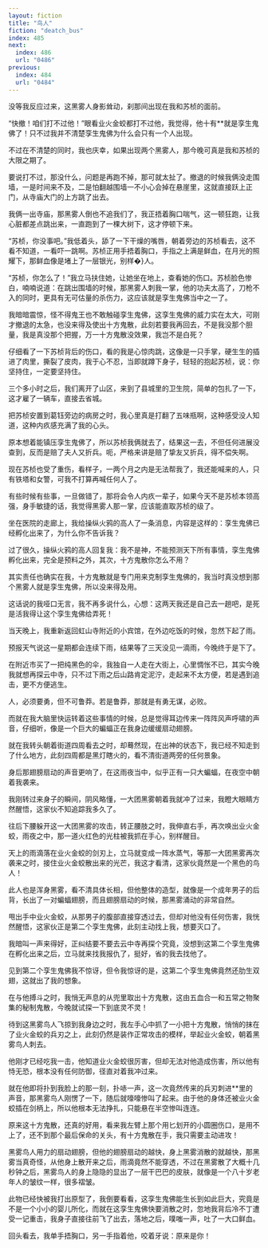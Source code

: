 ```yaml
---
layout: fiction
title: "鸟人"
fiction: "deatch_bus"
index: 485
next:
  index: 486
  url: "0486"
previous:
  index: 484
  url: "0484"
---
```

没等我反应过来，这黑雾人身影耸动，刹那间出现在我和苏桢的面前。

“快撤！咱们打不过他！”眼看业火金蛟都打不过他，我觉得，他十有**就是孪生鬼佛了！只不过我并不清楚孪生鬼佛为什么会只有一个人出现。

不过在不清楚的同时，我也庆幸，如果出现两个黑雾人，那今晚可真是我和苏桢的大限之期了。

要说打不过，那没什么，问题是再跑不掉，那可就太扯了。撤退的时候我俩没走围墙，一是时间来不及，二是怕翻越围墙一不小心会掉在悬崖里，这就直接跃上正门，从寺庙大门的上方跳了出去。

我俩一出寺庙，那黑雾人倒也不追我们了，我正捂着胸口喘气，这一顿狂跑，让我心脏都差点跳出来，一直跑到了一棵大树下，这才停顿下来。

“苏桢，你没事吧。”我低着头，舔了一下干燥的嘴唇，朝着旁边的苏桢看去，这不看不知道，一看吓一跳啊。苏桢正用手捂着胸口，手指之上满是鲜血，在月光的照耀下，那鲜血像是堵上了一层银光，别样�}人。

“苏桢，你怎么了！”我立马扶住她，让她坐在地上，查看她的伤口。苏桢脸色惨白，喃喃说道：在跳出围墙的时候，那黑雾人刺我一掌，他的功夫太高了，刀枪不入的同时，更具有无可估量的杀伤力，这应该就是孪生鬼佛当中之一了。

我暗暗震惊，怪不得鬼王也不敢触碰孪生鬼佛，这孪生鬼佛的威力实在太大，可刚才撤退的太急，也没来得及使出十方鬼散，此刻若要我再回去，不是我没那个胆量，我是真没那个把握，万一十方鬼散没效果，我岂不是白死？

仔细看了一下苏桢背后的伤口，看的我是心惊肉跳，这像是一只手掌，硬生生的插进了肉里，撕裂了皮肉，我于心不忍，当即就蹲下身子，轻轻的抱起苏桢，说：你坚持住，一定要坚持住。

三个多小时之后，我们离开了山区，来到了县城里的卫生院，简单的包扎了一下，这才雇了一辆车，直接去省城。

把苏桢安置到葛钰旁边的病房之时，我心里真是打翻了五味瓶啊，这种感受没人知道，这种内疚感充满了我的心头。

原本想着能镇压孪生鬼佛了，所以苏桢我俩就去了，结果这一去，不但任何进展没查到，反而是赔了夫人又折兵。呃，严格来讲是赔了挚友又折兵，得不偿失啊。

现在苏桢也受了重伤，看样子，一两个月之内是无法帮我了，我还能喊来的人，只有铁塔和女警，可我不打算再喊任何人了。

有些时候有些事，一旦做错了，那将会令人内疚一辈子，如果今天不是苏桢本领高强，身手敏捷的话，我觉得黑雾人那一掌，应该能直取苏桢的级了。

坐在医院的走廊上，我给操纵火鸦的高人了一条消息，内容是这样的：孪生鬼佛已经孵化出来了，为什么你不告诉我？

过了很久，操纵火鸦的高人回复我：我不是神，不能预测天下所有事情，孪生鬼佛孵化出来，完全是预料之外，其次，十方鬼散你怎么不用？

其实责任也确实在我，十方鬼散就是专门用来克制孪生鬼佛的，我当时真没想到那个黑雾人就是孪生鬼佛，所以没来得及用。

这话说的我哑口无言，我不再多说什么，心想：这两天我还是自己去一趟吧，是死是活我得让这个孪生鬼佛给弄死！

当天晚上，我重新返回虹山寺附近的小宾馆，在外边吃饭的时候，忽然下起了雨。

预报天气说这一星期都会连续下雨，结果等了三天没见一滴雨，今晚终于是下了。

在附近市买了一把纯黑色的伞，我独自一人走在大街上，心里惆怅不已，其实今晚我就想再探云中寺，只不过下雨之后山路肯定泥泞，走起来不太方便，若是遇到追击，更不方便逃生。

人，必须要勇，但不可鲁莽。若是鲁莽，那就是有勇无谋，必败。

而就在我大脑里快运转着这些事情的时候，总是觉得耳边传来一阵阵风声呼啸的声音，仔细听，像是一个巨大的蝙蝠正在我身边缓缓扇动翅膀。

就在我转头朝着街道四周看去之时，却蓦然现，在出神的状态下，我已经不知走到了什么地方，此刻四周都是黑灯瞎火的，看不清街道两旁的任何景象。

身后那翅膀扇动的声音更响了，在这雨夜当中，似乎正有一只大蝙蝠，在夜空中朝着我袭来。

我刚转过来身子的瞬间，阴风略懂，一大团黑雾朝着我就冲了过来，我瞪大眼睛方然醒悟，这家伙不知追踪我多久了。

往后下腰躲开这一大团黑雾的攻击，转正腰肢之时，我伸直右手，再次唤出业火金蛟，雨夜之中，那一道火红色的光柱被我抓在手心，别样醒目。

天上的雨滴落在业火金蛟的剑刃上，立马就变成一阵水蒸气，等那一大团黑雾再次袭来之时，接住业火金蛟散出来的光芒，我这才看清，这家伙竟然是一个黑色的鸟人！

此人也是浑身黑雾，看不清具体长相，但他整体的造型，就像是一个成年男子的后背，长出了一对蝙蝠翅膀，而且翅膀扇动的时候，那黑雾涌动的非常自然。

甩出手中业火金蛟，从那男子的腹部直接穿透过去，但却对他没有任何伤害，我恍然醒悟，这家伙正是第二个孪生鬼佛，此刻主动找上我，想要灭口了。

我暗叫一声来得好，正纠结要不要去云中寺再探个究竟，没想到这第二个孪生鬼佛在孵化出来之后，立马就来找我报仇了，挺好，省的我去找他了。

见到第二个孪生鬼佛我不惊讶，但令我惊讶的是，这第二个孪生鬼佛竟然还肋生双翅，这就出了我的想象。

在与他搏斗之时，我悄无声息的从兜里取出十方鬼散，这由五血合一和五常之物聚集的秘制鬼散，今晚就试探一下到底灵不灵！

待到这黑雾鸟人飞掠到我身边之时，我左手心中抓了一小把十方鬼散，悄悄的抹在了业火金蛟的兵刃之上，此刻仍然是装作正常攻击的模样，举起业火金蛟，朝着黑雾鸟人刺去。

他刚才已经吃我一击，他知道业火金蛟很厉害，但却无法对他造成伤害，所以他有恃无恐，根本没有任何防御，径直对着我冲过来。

就在他即将扑到我脸上的那一刻，扑哧一声，这一次竟然传来的兵刃刺进**里的声音，那黑雾鸟人刚愣了一下，随后就嚎嚎惨叫了起来。由于他的身体还被业火金蛟插在剑柄上，所以他根本无法挣扎，只能悬在半空惨叫连连。

原来这十方鬼散，还真的好用，看来我左臂上那个用匕划开的小圆圈伤口，是用不上了，还不到那个最后保命的关头，有十方鬼散在手，我只需要主动进攻！

黑雾鸟人用力的扇动翅膀，但他的翅膀扇动的越快，身上黑雾消散的就越快，那黑雾当真奇怪，从他身上散开来之后，雨滴竟然不能穿透，不过在黑雾散了大概十几秒钟之后，黑雾鸟人的身上隐隐的显出了一层干巴巴的皮肤，就像是一个八十岁老年人的皱纹一样，很多褶皱。

此物已经快被我打出原型了，我倒要看看，这孪生鬼佛能生长到如此巨大，究竟是不是一个小小的婴儿所化，而就在这孪生鬼佛快要消散之时，忽地我背后冷不丁遭受一记重击，我身子直接往前飞了出去，落地之后，噗嗤一声，吐了一大口鲜血。

回头看去，我单手捂胸口，另一手指着他，咬着牙说：原来是你！